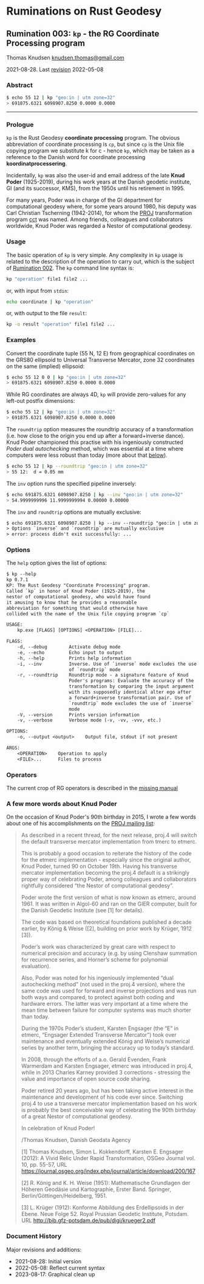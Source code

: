 # Ruminations on Rust Geodesy

## Rumination 003: `kp` - the RG Coordinate Processing program

Thomas Knudsen <knudsen.thomas@gmail.com>

2021-08-28. Last [revision](#document-history) 2022-05-08

### Abstract

```sh
$ echo 55 12 | kp "geo:in | utm zone=32"
> 691875.6321 6098907.8250 0.0000 0.0000
```

---

### Prologue

`kp` is the Rust Geodesy **coordinate processing** program. The obvious abbreviation of coordinate processing is `cp`, but since `cp` is the Unix file copying program we substitute k for c - hence `kp`, which may be taken as a reference to the Danish word for coordinate processing **koordinatprocessering**.

Incidentally, `kp` was also the user-id and email address of the late **Knud Poder** (1925-2019), during his work years at the Danish geodetic institute, GI (and its successor, KMS), from the 1950s until his retirement in 1995.

For many years, Poder was in charge of the GI department for computational geodesy where, for some years around 1980, his deputy was Carl Christian Tscherning (1942-2014), for whom the [PROJ](https::/proj.org) transformation program [cct](https://proj.org/apps/cct.html) was named. Among friends, colleagues and collaborators worldwide, Knud Poder was regarded a Nestor of computational geodesy.

### Usage

The basic operation of `kp` is very simple. Any complexity in `kp` usage is related to the description of the operation to carry out, which is the subject of [Rumination 002](/ruminations/002-rumination.md). The `kp` command line syntax is:

```sh
kp "operation" file1 file2 ...
```

or, with input from `stdin`:

```sh
echo coordinate | kp "operation"
```

or, with output to the file `result`:

```sh
kp -o result "operation" file1 file2 ...
```

### Examples

Convert the coordinate tuple (55 N, 12 E) from geographical coordinates  on the GRS80 ellipsoid to Universal Transverse Mercator, zone 32 coordinates on the same (implied) ellipsoid:

```sh
$ echo 55 12 0 0 | kp "geo:in | utm zone=32"
> 691875.6321 6098907.8250 0.0000 0.0000
```

While RG coordinates are always 4D, `kp` will provide zero-values for any left-out postfix dimensions:

```sh
$ echo 55 12 | kp "geo:in | utm zone=32"
> 691875.6321 6098907.8250 0.0000 0.0000
```

The `roundtrip` option measures the roundtrip accuracy of a transformation
(i.e. how close to the origin you end up after a forward+inverse dance). Knud Poder championed this practise with his ingeniously constructed *Poder dual autochecking* method, which was essential at a time where computers were less robust than today (more about that [below](#a-few-more-words-about-knud-poder)).

```sh
$ echo 55 12 | kp --roundtrip "geo:in | utm zone=32"
> 55 12:  d = 0.05 mm
```

The `inv` option runs the specified pipeline inversely:

```sh
$ echo 691875.6321 6098907.8250 | kp --inv "geo:in | utm zone=32"
> 54.9999999996 11.9999999994 0.00000 0.00000
```

The `inv` and `roundtrip` options are mutually exclusive:

```txt
$ echo 691875.6321 6098907.8250 | kp --inv --roundtrip "geo:in | utm zone=32"
> Options `inverse` and `roundtrip` are mutually exclusive
> error: process didn't exit successfully: ...
```

### Options

The `help` option gives the list of options:

```txt
$ kp --help
kp 0.7.1
KP: The Rust Geodesy "Coordinate Processing" program.
Called `kp` in honor of Knud Poder (1925-2019), the
nestor of computational geodesy, who would have found
it amusing to know that he provides a reasonable
abbreviation for something that would otherwise have
collided with the name of the Unix file copying program `cp`

USAGE:
    kp.exe [FLAGS] [OPTIONS] <OPERATION> [FILE]...

FLAGS:
    -d, --debug        Activate debug mode
    -e, --echo         Echo input to output
    -h, --help         Prints help information
    -i, --inv          Inverse. Use of `inverse` mode excludes the use
                       of `roundtrip` mode
    -r, --roundtrip    Roundtrip mode - a signature feature of Knud
                       Poder's programs: Evaluate the accuracy of the
                       transformation by comparing the input argument
                       with its supposedly identical alter ego after
                       a forward+inverse transformation pair. Use of
                       `roundtrip` mode excludes the use of `inverse`
                       mode
    -V, --version      Prints version information
    -v, --verbose      Verbose mode (-v, -vv, -vvv, etc.)

OPTIONS:
    -o, --output <output>    Output file, stdout if not present

ARGS:
    <OPERATION>    Operation to apply
    <FILE>...      Files to process
```

### Operators

The current crop of RG operators is described in the [missing manual](/ruminations/002-rumination.md)

### A few more words about Knud Poder

On the occasion of Knud Poder's 90th birthday in 2015, I wrote a few words about one of his accomplishments on the [PROJ mailing list](https://lists.osgeo.org/pipermail/proj/2015-October/006884.html):

> As described in a recent thread, for the next release, proj.4 will switch the default transverse mercator implementation from tmerc to etmerc.
>
> This is probably a good occasion to reiterate the history of the code for the etmerc implementation - especially since the original author, Knud Poder, turned 90 on October 19th. Having his transverse mercator implementation becoming the proj.4 default is a strikingly proper way of celebrating Poder, among colleagues and collaborators rightfully considered “the Nestor of computational geodesy”.
>
> Poder wrote the first version of what is now known as etmerc, around 1961. It was written in Algol-60 and ran on the GIER computer, built for the Danish Geodetic Institute (see [1] for details).
>
> The code was based on theoretical foundations published a decade earlier, by König & Weise ([2], building on prior work by Krüger, 1912 [3]).
>
> Poder’s work was characterized by great care with respect to numerical precision and accuracy (e.g. by using Clenshaw summation for recurrence series, and Horner’s scheme for polynomial evaluation).
>
> Also, Poder was noted for his ingeniously implemented “dual autochecking method” (not used in the proj.4 version), where the same code was used for forward and inverse projections and was run both ways and compared, to protect against both coding and hardware errors. The latter was very important at a time where the mean time between failure for computer systems was much shorter than today.
>
> During the 1970s Poder’s student, Karsten Engsager (the “E” in etmerc, “Engsager Extended Transverse Mercator”) took over maintenance and eventually extended König and Weise’s numerical series by another term, bringing the accuracy up to today’s standard.
>
> In 2008, through the efforts of a.o. Gerald Evenden, Frank Warmerdam and Karsten Engsager, etmerc was introduced in proj.4, while in 2013 Charles Karney provided 3 corrections - stressing the value and importance of open source code sharing.
>
> Poder retired 20 years ago, but has been taking active interest in the maintenance and development of his code ever since. Switching proj.4 to use a transverse mercator implementation based on his work is probably the best conceivable way of celebrating the 90th birthday of a great Nestor of computational geodesy.
>
> In celebration of Knud Poder!
>
> /Thomas Knudsen, Danish Geodata Agency
>
>
> [1] Thomas Knudsen, Simon L. Kokkendorff, Karsten E. Engsager (2012): A Vivid Relic Under Rapid Transformation, OSGeo Journal vol. 10, pp. 55-57, URL https://journal.osgeo.org/index.php/journal/article/download/200/167
>
> [2] R. König and K. H. Weise (1951): Mathematische Grundlagen der Höheren Geodäsie und Kartographie, Erster Band. Springer, Berlin/Göttingen/Heidelberg, 1951.
>
> [3] L. Krüger (1912): Konforme Abbildung des Erdellipsoids in der Ebene. Neue Folge 52. Royal Prussian Geodetic Institute, Potsdam. URL http://bib.gfz-potsdam.de/pub/digi/krueger2.pdf


### Document History

Major revisions and additions:

- 2021-08-28: Initial version
- 2022-05-08: Reflect current syntax
- 2023-08-17: Graphical clean up
